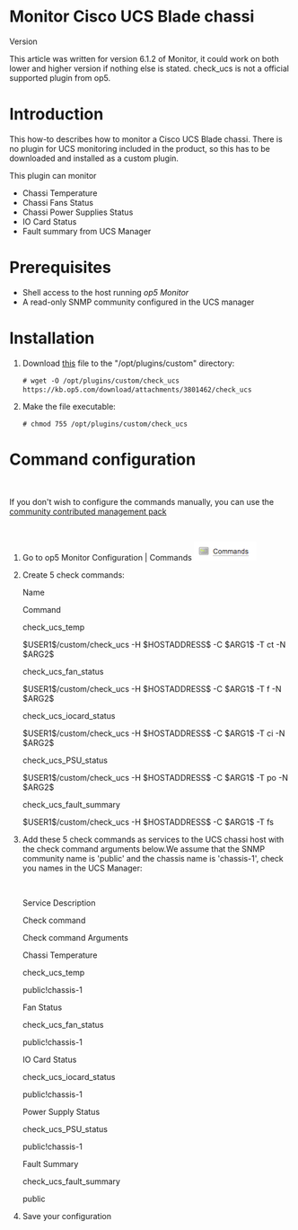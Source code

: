 # Monitor Cisco UCS Blade chassi

Version

This article was written for version 6.1.2 of Monitor, it could work on both lower and higher version if nothing else is stated. check\_ucs is not a official supported plugin from op5.

# Introduction

This how-to describes how to monitor a Cisco UCS Blade chassi.
There is no plugin for UCS monitoring included in the product, so this has to be downloaded and installed as a custom plugin. 

This plugin can monitor

-   Chassi Temperature
-   Chassi Fans Status
-   Chassi Power Supplies Status
-   IO Card Status
-   Fault summary from UCS Manager

# Prerequisites

-   Shell access to the host running *op5 Monitor*
-   A read-only SNMP community configured in the UCS manager

# Installation

1.  Download [this](attachments/3801462/4358163) file to the "/opt/plugins/custom" directory:

    ``` {.text data-syntaxhighlighter-params="brush: text; gutter: false; theme: Confluence" data-theme="Confluence" style="brush: text; gutter: false; theme: Confluence"}
    # wget -O /opt/plugins/custom/check_ucs https://kb.op5.com/download/attachments/3801462/check_ucs
    ```

2.  Make the file executable:

    ``` {.text data-syntaxhighlighter-params="brush: text; gutter: false; theme: Confluence" data-theme="Confluence" style="brush: text; gutter: false; theme: Confluence"}
    # chmod 755 /opt/plugins/custom/check_ucs
    ```

# Command configuration

 

If you don't wish to configure the commands manually, you can use the [community contributed management pack](https://kb.op5.com/download/attachments/4653615/Cisco%20UCS%20Chassi.json?api=v2)

 

1.  Go to op5 Monitor Configuration | Commands
    ![](attachments/3801462/4358164.png)

2.  Create 5 check commands:

    Name

    Command

    check\_ucs\_temp

    \$USER1\$/custom/check\_ucs -H \$HOSTADDRESS\$ -C \$ARG1\$ -T ct -N \$ARG2\$

    check\_ucs\_fan\_status

    \$USER1\$/custom/check\_ucs -H \$HOSTADDRESS\$ -C \$ARG1\$ -T f -N \$ARG2\$

    check\_ucs\_iocard\_status

    \$USER1\$/custom/check\_ucs -H \$HOSTADDRESS\$ -C \$ARG1\$ -T ci -N \$ARG2\$

    check\_ucs\_PSU\_status

    \$USER1\$/custom/check\_ucs -H \$HOSTADDRESS\$ -C \$ARG1\$ -T po -N \$ARG2\$

    check\_ucs\_fault\_summary

    \$USER1\$/custom/check\_ucs -H \$HOSTADDRESS\$ -C \$ARG1\$ -T fs

3.  Add these 5 check commands as services to the UCS chassi host with the check command arguments below.We assume that the SNMP community name is 'public' and the chassis name is 'chassis-1', check you names in the UCS Manager:

     

    Service Description

    Check command

    Check command Arguments

    Chassi Temperature

    check\_ucs\_temp

    public!chassis-1

    Fan Status

    check\_ucs\_fan\_status

    public!chassis-1

    IO Card Status

    check\_ucs\_iocard\_status

    public!chassis-1

    Power Supply Status

    check\_ucs\_PSU\_status

    public!chassis-1

    Fault Summary

    check\_ucs\_fault\_summary

    public

4.  Save your configuration

